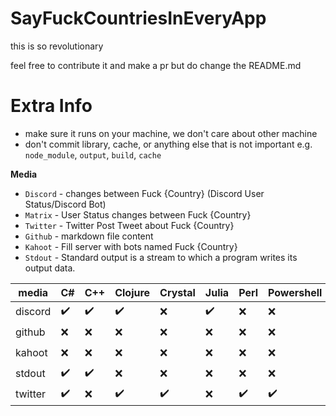 # SayFuckCountriesInEveryApp

this is so revolutionary

feel free to contribute it and make a pr but do change the README.md

# Extra Info

- make sure it runs on your machine, we don't care about other machine
- don't commit library, cache, or anything else that is not important e.g. `node_module`, `output`, `build`, `cache`

**Media**
- `Discord` - changes between Fuck {Country} (Discord User Status/Discord Bot)
- `Matrix` - User Status changes between Fuck {Country}
- `Twitter` - Twitter Post Tweet about Fuck {Country}
- `Github` - markdown file content
- `Kahoot` - Fill server with bots named Fuck {Country}
- `Stdout` - Standard output is a stream to which a program writes its output data.

<fag>

| media   | C#                 | C++                | Clojure            | Crystal            | Julia              | Perl               | Powershell         | Ruby               | cobol              | crystal            | dart               | go                 | java               | javascript         | lua                | nim                | python             | rust               | swift              |
|---------|--------------------|--------------------|--------------------|--------------------|--------------------|--------------------|--------------------|--------------------|--------------------|--------------------|--------------------|--------------------|--------------------|--------------------|--------------------|--------------------|--------------------|--------------------|--------------------|
| discord | :heavy_check_mark: | :heavy_check_mark: | :heavy_check_mark: | :x:                | :heavy_check_mark: | :x:                | :x:                | :heavy_check_mark: | :x:                | :heavy_check_mark: | :heavy_check_mark: | :heavy_check_mark: | :heavy_check_mark: | :heavy_check_mark: | :heavy_check_mark: | :heavy_check_mark: | :heavy_check_mark: | :heavy_check_mark: | :heavy_check_mark: |
| github  | :x:                | :x:                | :x:                | :x:                | :x:                | :x:                | :x:                | :x:                | :x:                | :x:                | :x:                | :x:                | :x:                | :x:                | :x:                | :x:                | :heavy_check_mark: | :x:                | :x:                |
| kahoot  | :x:                | :x:                | :x:                | :x:                | :x:                | :x:                | :x:                | :x:                | :x:                | :x:                | :x:                | :x:                | :x:                | :x:                | :x:                | :x:                | :heavy_check_mark: | :x:                | :x:                |
| stdout  | :heavy_check_mark: | :heavy_check_mark: | :x:                | :x:                | :x:                | :x:                | :x:                | :x:                | :heavy_check_mark: | :x:                | :x:                | :x:                | :heavy_check_mark: | :heavy_check_mark: | :x:                | :heavy_check_mark: | :heavy_check_mark: | :heavy_check_mark: | :x:                |
| twitter | :heavy_check_mark: | :x:                | :heavy_check_mark: | :heavy_check_mark: | :x:                | :heavy_check_mark: | :heavy_check_mark: | :heavy_check_mark: | :x:                | :x:                | :x:                | :x:                | :x:                | :heavy_check_mark: | :heavy_check_mark: | :x:                | :heavy_check_mark: | :x:                | :x:                |

</fag>

